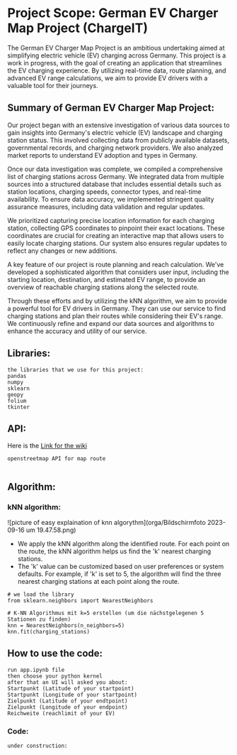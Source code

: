 # Project Scope: German EV Charger Map Project (ChargeIT)

The German EV Charger Map Project is an ambitious undertaking aimed at simplifying electric vehicle (EV) charging across Germany. This project is a work in progress, with the goal of creating an application that streamlines the EV charging experience. By utilizing real-time data, route planning, and advanced EV range calculations, we aim to provide EV drivers with a valuable tool for their journeys. 


## Summary of German EV Charger Map Project:


Our project began with an extensive investigation of various data sources to gain insights into Germany's electric vehicle (EV) landscape and charging station status. This involved collecting data from publicly available datasets, governmental records, and charging network providers. We also analyzed market reports to understand EV adoption and types in Germany.

Once our data investigation was complete, we compiled a comprehensive list of charging stations across Germany. We integrated data from multiple sources into a structured database that includes essential details such as station locations, charging speeds, connector types, and real-time availability. To ensure data accuracy, we implemented stringent quality assurance measures, including data validation and regular updates.

We prioritized capturing precise location information for each charging station, collecting GPS coordinates to pinpoint their exact locations. These coordinates are crucial for creating an interactive map that allows users to easily locate charging stations. Our system also ensures regular updates to reflect any changes or new additions.

A key feature of our project is route planning and reach calculation. We've developed a sophisticated algorithm that considers user input, including the starting location, destination, and estimated EV range, to provide an overview of reachable charging stations along the selected route.

Through these efforts and by utilizing the kNN algorithm, we aim to provide a powerful tool for EV drivers in Germany. They can use our service to find charging stations and plan their routes while considering their EV's range. We continuously refine and expand our data sources and algorithms to enhance the accuracy and utility of our service.

## Libraries:
```
the libraries that we use for this project:
pandas
numpy
sklearn
geopy
folium
tkinter
```
## API: 
Here is the [Link for the wiki]([https://pages.github.com/](https://wiki.openstreetmap.org/wiki/DE:Hauptseite?uselang=de))
```
openstreetmap API for map route


```
## Algorithm: 
### kNN algorithm:

![picture of easy explaination of knn algorythm](orga/Bildschirmfoto 2023-09-16 um 19.47.58.png)
- We apply the kNN algorithm along the identified route. For each point on the route, the kNN algorithm helps us find the 'k' nearest charging stations.
- The 'k' value can be customized based on user preferences or system defaults. For example, if 'k' is set to 5, the algorithm will find the three nearest charging stations at each point along the route.
```
# we load the library 
from sklearn.neighbors import NearestNeighbors

# K-NN Algorithmus mit k=5 erstellen (um die nächstgelegenen 5 Stationen zu finden)
knn = NearestNeighbors(n_neighbors=5)
knn.fit(charging_stations)

```


## How to use the code: 
```
run app.ipynb file
then choose your python kernel
after that an UI will asked you about:
Startpunkt (Latitude of your startpoint)
Startpunkt (Longitude of your startpoint)
Zielpunkt (Latitude of your endtpoint)
Zielpunkt (Longitude of your endpoint)
Reichweite (reachlimit of your EV)
```
### Code:
```
under construction:
```


